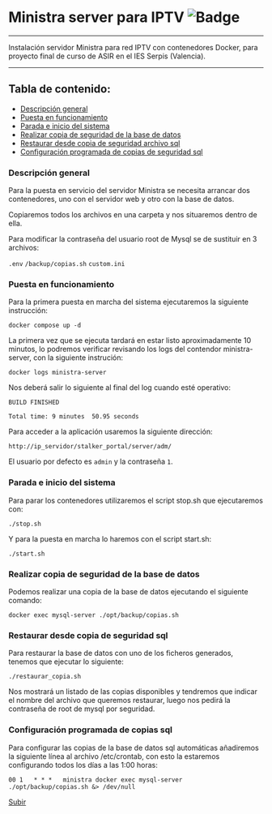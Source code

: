 <a name="top"></a>
# Ministra server para IPTV    ![Badge](https://img.shields.io/badge/ESTADO-EN%20CONSTRUCCION-yellow)

***
Instalación servidor Ministra para red IPTV con contenedores Docker, para proyecto final de curso de ASIR en el IES Serpis (Valencia).

***

## Tabla de contenido:
* [Descripción general](#general)
* [Puesta en funcionamiento](#instalar)
* [Parada e inicio del sistema](#start_stop)
* [Realizar copia de seguridad de la base de datos](#copia)
* [Restaurar desde copia de seguridad archivo sql](#restaura)
* [Configuración programada de copias de seguridad sql](#cron)

<a name="general"></a>

### Descripción general

Para la puesta en servicio del servidor Ministra se necesita arrancar dos contenedores, uno con el servidor web y otro con la base de datos.

Copiaremos todos los archivos en una carpeta y nos situaremos dentro de ella.

Para modificar la contraseña del usuario root de Mysql se de sustituir en 3 archivos:

`.env`
`/backup/copias.sh`
`custom.ini`

<a name="instalar"></a>

### Puesta en funcionamiento

Para la primera puesta en marcha del sistema ejecutaremos la siguiente instrucción:

    docker compose up -d

La primera vez que se ejecuta tardará en estar listo aproximadamente 10 minutos, lo podremos verificar revisando los logs del contendor ministra-server, con la siguiente instrución:

    docker logs ministra-server

Nos deberá salir lo siguiente al final del log cuando esté operativo:

```
BUILD FINISHED

Total time: 9 minutes  50.95 seconds
```

Para acceder a la aplicación usaremos la siguiente dirección:

    http://ip_servidor/stalker_portal/server/adm/
    
El usuario por defecto es `admin` y la contraseña `1`.

<a name="start_stop"></a>

### Parada e inicio del sistema

Para parar los contenedores utilizaremos el script stop.sh que ejecutaremos con:

    ./stop.sh

Y para la puesta en marcha lo haremos con el script start.sh:

    ./start.sh

<a name="copia"></a>

### Realizar copia de seguridad de la base de datos

Podemos realizar una copia de la base de datos ejecutando el siguiente comando:

    docker exec mysql-server ./opt/backup/copias.sh

<a name="restaura"></a>

### Restaurar desde copia de seguridad sql

Para restaurar la base de datos con uno de los ficheros generados, tenemos que ejecutar lo siguiente:

    ./restaurar_copia.sh

Nos mostrará un listado de las copias disponibles y tendremos que indicar el nombre del archivo que queremos restaurar, luego nos pedirá la contraseña de root de mysql por seguridad.

<a name="cron"></a>

### Configuración programada de copias sql

Para configurar las copias de la base de datos sql automáticas añadiremos la siguiente línea al archivo /etc/crontab, con esto la estaremos configurando todos los días a las 1:00 horas:

    00 1   * * *   ministra docker exec mysql-server ./opt/backup/copias.sh &> /dev/null
[Subir](#top)
